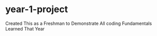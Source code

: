# year-1-project
Created This as a Freshman to Demonstrate All coding Fundamentals Learned That Year
